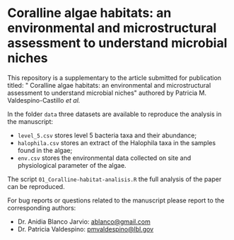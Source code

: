 # Coralline algae habitats: an environmental and microstructural assessment to understand microbial niches

This repository is a supplementary to the article submitted for publication titled: 
" Coralline algae habitats: an environmental and microstructural assessment to understand microbial niches" authored by Patricia M. Valdespino-Castillo *et al.*

In the folder `data` three datasets are available to reproduce the analysis in the manuscript: 
- `level_5.csv` stores level 5 bacteria taxa and their abundance; 
- `halophila.csv` stores an extract of the Halophila taxa in the samples found in the algae;
- `env.csv` stores the environmental data collected on site and physiological parameter of the algae. 


The script `01_Coralline-habitat-analisis.R` the full analysis of the paper can be reproduced. 


For bug reports or questions related to the manuscript please report to the corresponding authors: 
- Dr. Anidia Blanco Jarvio: ablanco@gmail.com
- Dr. Patricia Valdespino: pmvaldespino@lbl.gov 



